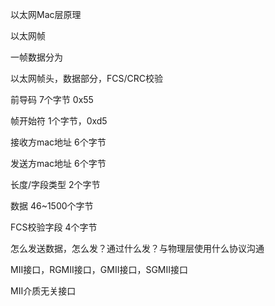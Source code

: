 以太网Mac层原理

以太网帧

一帧数据分为

以太网帧头，数据部分，FCS/CRC校验

前导码 7个字节 0x55

帧开始符 1个字节，0xd5

接收方mac地址 6个字节

发送方mac地址 6个字节

长度/字段类型  2个字节

数据 46~1500个字节

FCS校验字段 4个字节

怎么发送数据，怎么发？通过什么发？与物理层使用什么协议沟通

MII接口，RGMII接口，GMII接口，SGMII接口

MII介质无关接口

